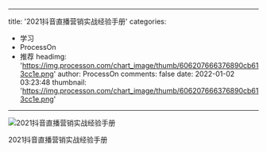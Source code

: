 
---
title: '2021抖音直播营销实战经验手册'
categories: 
 - 学习
 - ProcessOn
 - 推荐
headimg: 'https://img.processon.com/chart_image/thumb/606207666376890cb613cc1e.png'
author: ProcessOn
comments: false
date: 2022-01-02 03:23:48
thumbnail: 'https://img.processon.com/chart_image/thumb/606207666376890cb613cc1e.png'
---

<div>   
<img class="thumb" alt="2021抖音直播营销实战经验手册" src="https://img.processon.com/chart_image/thumb/606207666376890cb613cc1e.png" referrerpolicy="no-referrer">
<p>2021抖音直播营销实战经验手册</p>  
</div>
            